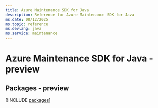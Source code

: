 ```yaml
---
title: Azure Maintenance SDK for Java
description: Reference for Azure Maintenance SDK for Java
ms.date: 08/12/2025
ms.topic: reference
ms.devlang: java
ms.service: maintenance
---
```

# Azure Maintenance SDK for Java - preview
## Packages - preview
[!INCLUDE [packages](maintenance-index.md)]